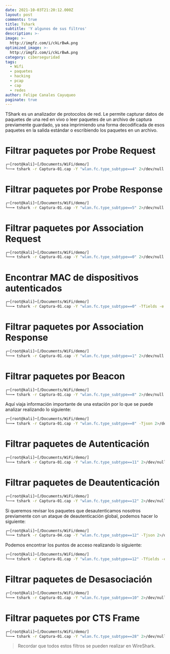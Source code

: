 ```yaml
---
date: 2021-10-03T21:20:12.000Z
layout: post
comments: true
title: Tshark
subtitle: 'Y algunos de sus filtros'
description: >-
image: >-
  http://imgfz.com/i/ckLrBwA.png
optimized_image: >-
  http://imgfz.com/i/ckLrBwA.png
category: ciberseguridad
tags:
  - Wifi
  - paquetes
  - hacking
  - pcap
  - cap
  - redes
author: Felipe Canales Cayuqueo
paginate: true
---
```


TShark es un analizador de protocolos de red. Le permite capturar datos de paquetes de una red en vivo o leer paquetes de un archivo de captura previamente guardado, ya sea imprimiendo una forma decodificada de esos paquetes en la salida estándar o escribiendo los paquetes en un archivo.

# Filtrar paquetes por Probe Request

```bash
┌─[root@kali]─[/Documents/WiFi/demo/]
└──╼ tshark -r Captura-01.cap -Y "wlan.fc.type_subtype==4" 2>/dev/null
```

# Filtrar paquetes por Probe Response

```bash
┌─[root@kali]─[/Documents/WiFi/demo/]
└──╼ tshark -r Captura-01.cap -Y "wlan.fc.type_subtype==5" 2>/dev/null
```

# Filtrar paquetes por Association Request

```bash
┌─[root@kali]─[/Documents/WiFi/demo/]
└──╼ tshark -r Captura-01.cap -Y "wlan.fc.type_subtype==0" 2>/dev/null
```

# Encontrar MAC de dispositivos autenticados

```bash
┌─[root@kali]─[/Documents/WiFi/demo/]
└──╼ tshark -r Captura-01.cap -Y "wlan.fc.type_subtype==0" -Tfields -e wlan.addr 2>/dev/null | tr ',' '\n' | sort -u 
```

# Filtrar paquetes por Association Response

```bash
┌─[root@kali]─[/Documents/WiFi/demo/]
└──╼ tshark -r Captura-01.cap -Y "wlan.fc.type_subtype==1" 2>/dev/null
```

# Filtrar paquetes por Beacon

```bash
┌─[root@kali]─[/Documents/WiFi/demo/]
└──╼ tshark -r Captura-01.cap -Y "wlan.fc.type_subtype==8" 2>/dev/null
```

Aquí viaja información importante de una estación por lo que se puede analizar realizando lo siguiente:

```bash
┌─[root@kali]─[/Documents/WiFi/demo/]
└──╼ tshark -r Captura-01.cap -Y "wlan.fc.type_subtype==8" -Tjson 2>/dev/null
```

# Filtrar paquetes de Autenticación

```bash
┌─[root@kali]─[/Documents/WiFi/demo/]
└──╼ tshark -r Captura-01.cap -Y "wlan.fc.type_subtype==11" 2>/dev/null
```

# Filtrar paquetes de Deautenticación

```bash
┌─[root@kali]─[/Documents/WiFi/demo/]
└──╼ tshark -r Captura-01.cap -Y "wlan.fc.type_subtype==12" 2>/dev/null
```
Si queremos revisar los paquetes que desautenticamos nosotros previamente con un ataque de deautenticación global, podemos hacer lo siguiente:

```bash
┌─[root@kali]─[/Documents/WiFi/demo/]
└──╼ tshark -r Captura-04.cap -Y "wlan.fc.type_subtype==12" -Tjson 2>/dev/null | grep -i "FF:FF:FF:FF:FF:FF"
```

Podemos encontrar los puntos de acceso realizando lo siguiente:

```bash
┌─[root@kali]─[/Documents/WiFi/demo/]
└──╼ tshark -r Captura-01.cap -Y "wlan.fc.type_subtype==12" -Tfields -e wlan.da 2>/dev/null | sort -u
```

# Filtrar paquetes de Desasociación

```bash
┌─[root@kali]─[/Documents/WiFi/demo/]
└──╼ tshark -r Captura-01.cap -Y "wlan.fc.type_subtype==10" 2>/dev/null
```

# Filtrar paquetes por CTS Frame

```bash
┌─[root@kali]─[/Documents/WiFi/demo/]
└──╼ tshark -r Captura-01.cap -Y "wlan.fc.type_subtype==28" 2>/dev/null
```

>Recordar que todos estos filtros se pueden realizar en WireShark.
